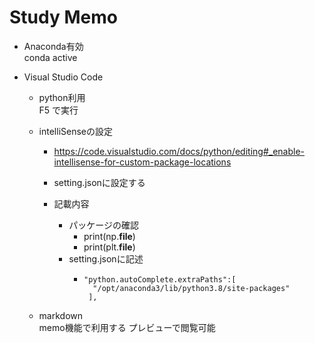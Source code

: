 # Study Memo

- Anaconda有効  
  conda active

- Visual Studio Code  
     - python利用  
        F5 で実行  
    
     - intelliSenseの設定
        - https://code.visualstudio.com/docs/python/editing#_enable-intellisense-for-custom-package-locations

        - setting.jsonに設定する

        - 記載内容
            - パッケージの確認
               - print(np.__file__)
               - print(plt.__file__)
            - setting.jsonに記述
               -     "python.autoComplete.extraPaths":[
                       "/opt/anaconda3/lib/python3.8/site-packages"
                      ],
    

     - markdown  
        memo機能で利用する
        プレビューで閲覧可能



